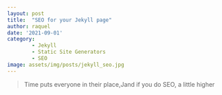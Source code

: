 ```yaml
---
layout: post
title:  "SEO for your Jekyll page"
author: raquel
date: '2021-09-01'
category: 
        - Jekyll
        - Static Site Generators
        - SEO
image: assets/img/posts/jekyll_seo.jpg
---
```


<blockquote>
Time puts everyone in their place,Jand if you do SEO, a little higher
</blockStatic>
